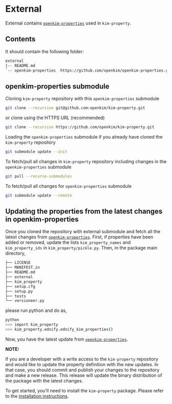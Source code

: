 # External

External contains
[`openkim-properties`](https://github.com/openkim/openkim-properties.git) used
in `kim-property`.

## Contents

It should contain the following folder:

```sh
external
|-- README.md
`-- openkim-properties  https://github.com/openkim/openkim-properties.git
```

## openkim-properties submodule

Cloning `kim-property` repository with this `openkim-properties` submodule

```sh
git clone --recursive git@github.com:openkim/kim-property.git
```

or clone using the HTTPS URL (recommended)

```sh
git clone --recursive https://github.com/openkim/kim-property.git
```

Loading the `openkim-properties` submodule if you already have cloned the
`kim-property` repository

```sh
git submodule update --init
```

To fetch/pull all changes in `kim-property` repository including
changes in the `openkim-properties` submodule

```sh
git pull --recurse-submodules
```

To fetch/pull all changes for `openkim-properties` submodule

```sh
git submodule update --remote
```

## Updating the properties from the latest changes in openkim-properties

Once you cloned the repository with external submodule and fetch all the latest
changes from
[`openkim-properties`](https://github.com/openkim/openkim-properties.git).
First, if properties have been added or removed, update the lists
``kim_property_names`` and ``kim_property_ids`` in ``kim_property/pickle.py``.
Then, in the package main directory,

```sh
├── LICENSE
├── MANIFEST.in
├── README.md
├── external
├── kim_property
├── setup.cfg
├── setup.py
├── tests
└── versioneer.py
```

please run python and do as,

```sh
python
>>> import kim_property
>>> kim_property.ednify.ednify_kim_properties()
```

Now, you have the latest update from
[`openkim-properties`](https://github.com/openkim/openkim-properties.git).

**NOTE:**

If you are a developer with a write access to the `kim-property` repository
and would like to update the property definition with the new updates. In that
case, you should commit and publish your changes to the repository and make a
new release. This release will update the binary distribution of the package
with the latest changes.

To get started, you'll need to install the `kim-property` package. Please refer
to the [installation instructions](../README.md#installing-kim-property).
